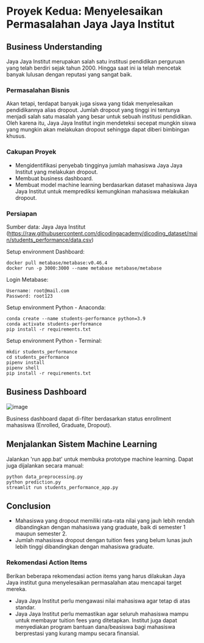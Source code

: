 # Proyek Kedua: Menyelesaikan Permasalahan Jaya Jaya Institut

## Business Understanding
Jaya Jaya Institut merupakan salah satu institusi pendidikan perguruan yang telah berdiri sejak tahun 2000. Hingga saat ini ia telah mencetak banyak lulusan dengan reputasi yang sangat baik. 

### Permasalahan Bisnis
Akan tetapi, terdapat banyak juga siswa yang tidak menyelesaikan pendidikannya alias dropout. Jumlah dropout yang tinggi ini tentunya menjadi salah satu masalah yang besar untuk sebuah institusi pendidikan. Oleh karena itu, Jaya Jaya Institut ingin mendeteksi secepat mungkin siswa yang mungkin akan melakukan dropout sehingga dapat diberi bimbingan khusus.

### Cakupan Proyek
- Mengidentifikasi penyebab tingginya jumlah mahasiswa Jaya Jaya Institut yang melakukan dropout.
- Membuat business dashboard.
- Membuat model machine learning berdasarkan dataset mahasiswa Jaya Jaya Institut untuk memprediksi kemungkinan mahasiswa melakukan dropout.

### Persiapan

Sumber data: Jaya Jaya Institut (https://raw.githubusercontent.com/dicodingacademy/dicoding_dataset/main/students_performance/data.csv)

Setup environment Dashboard:

```
docker pull metabase/metabase:v0.46.4
docker run -p 3000:3000 --name metabase metabase/metabase
```

Login Metabase:
```
Username: root@mail.com
Password: root123
```

Setup environment Python - Anaconda:
```
conda create --name students-performance python=3.9
conda activate students-performance
pip install -r requirements.txt
```

Setup environment Python - Terminal:
```
mkdir students_performance
cd students_performance
pipenv install
pipenv shell
pip install -r requirements.txt
```

## Business Dashboard

![image](https://github.com/humamfa/JayaJayaInstitut/assets/152384891/08f5bba3-680f-4713-b103-d866915e04d7)

Business dashboard dapat di-filter berdasarkan status enrollment mahasiswa (Enrolled, Graduate, Dropout).


## Menjalankan Sistem Machine Learning
Jalankan 'run app.bat' untuk membuka prototype machine learning. Dapat juga dijalankan secara manual:
```
python data_preprocessing.py
python prediction.py
streamlit run students_performance_app.py
```

## Conclusion
- Mahasiswa yang dropout memiliki rata-rata nilai yang jauh lebih rendah dibandingkan dengan mahasiswa yang graduate, baik di semester 1 maupun semester 2.
- Jumlah mahasiswa dropout dengan tuition fees yang belum lunas jauh lebih tinggi dibandingkan dengan mahasiswa graduate.

### Rekomendasi Action Items
Berikan beberapa rekomendasi action items yang harus dilakukan Jaya Jaya institut guna menyelesaikan permasalahan atau mencapai target mereka.
- Jaya Jaya Institut perlu mengawasi nilai mahasiswa agar tetap di atas standar.
- Jaya Jaya Institut perlu memastikan agar seluruh mahasiswa mampu untuk membayar tuition fees yang ditetapkan. Institut juga dapat menyediakan program bantuan dana/beasiswa bagi mahasiswa berprestasi yang kurang mampu secara finansial.
